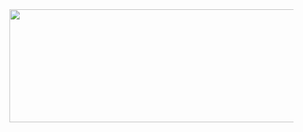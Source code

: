 <a href="https://github.com/devxb/gitanimals">
  <img src="https://render.gitanimals.org/farms/lkwoung88" width="1000" height="200"/>
</a>
